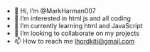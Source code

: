 - 👋 Hi, I’m @MarkHarman007
- 👀 I’m interested in html js and all coding
- 🌱 I’m currently learning html and JavaScript 
- 💞️ I’m looking to collaborate on my projects
- 📫 How to reach me lhordkiti@gmail.com

<!---
MarkHarman007/MarkHarman007 is a ✨ special ✨ repository because its `README.md` (this file) appears on your GitHub profile.
You can click the Preview link to take a look at your changes.
--->
